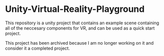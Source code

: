 # Unity-Virtual-Reality-Playground
This repository is a unity project that contains an example scene containing all of the neccesary components for VR, and can be used as a quick start project.

This project has been archived because I am no longer working on it and consider it a completed project.
